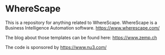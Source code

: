 # WhereScape

This is a repository for anything related to WhereScape. WhereScape is a Business Intelligence Automation software. https://www.wherescape.com/

The blog about those templates can be found here: https://www.zemp.ch

The code is sponsored by https://www.nu3.com/
